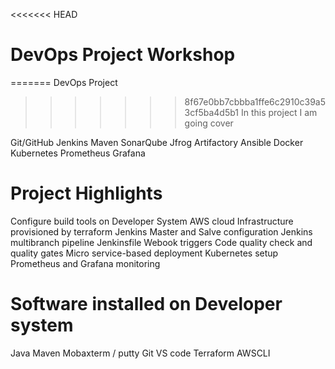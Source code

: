 <<<<<<< HEAD
# DevOps Project Workshop
=======
DevOps Project 
>>>>>>> 8f67e0bb7cbbba1ffe6c2910c39a53cf5ba4d5b1
In this project I am going cover

Git/GitHub Jenkins Maven SonarQube Jfrog Artifactory Ansible Docker Kubernetes Prometheus Grafana

# Project Highlights
Configure build tools on Developer System AWS cloud Infrastructure provisioned by terraform Jenkins Master and Salve configuration Jenkins multibranch pipeline Jenkinsfile Webook triggers Code quality check and quality gates Micro service-based deployment Kubernetes setup Prometheus and Grafana monitoring

# Software installed on Developer system
Java
Maven
Mobaxterm / putty
Git
VS code
Terraform
AWSCLI
